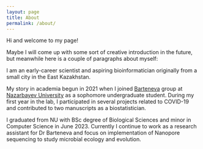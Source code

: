 ```yaml
---
layout: page
title: About
permalink: /about/
---
```


Hi and welcome to my page!

Maybe I will come up with some sort of creative introduction in the future, but meanwhile here is a couple of paragraphs about myself:

I am an early-career scientist and aspiring bioinformatician originally from a small city in the East Kazakhstan. 

My story in academia begun in 2021 when I joined [Barteneva](https://scholar.google.com/citations?user=85AUlREAAAAJ&hl=en) group at [Nazarbayev University](https//:nu.edu.kz) as a sophomore undergraduate student. During my first year in the lab, I participated in several projects related to COVID-19 and contributed to two manuscripts as a biostatistician.

I graduated from NU with BSc degree of Biological Sciences and minor in Computer Science in June 2023. Currently I continue to work as a research assistant for Dr Barteneva and focus on implementation of Nanopore sequencing to study microbial ecology and evolution.



